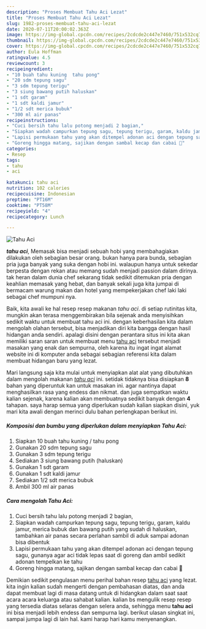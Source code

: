 ```yaml
---
description: "Proses Membuat Tahu Aci Lezat"
title: "Proses Membuat Tahu Aci Lezat"
slug: 1982-proses-membuat-tahu-aci-lezat
date: 2020-07-11T20:00:02.363Z
image: https://img-global.cpcdn.com/recipes/2cdcde2c447e7460/751x532cq70/tahu-aci-foto-resep-utama.jpg
thumbnail: https://img-global.cpcdn.com/recipes/2cdcde2c447e7460/751x532cq70/tahu-aci-foto-resep-utama.jpg
cover: https://img-global.cpcdn.com/recipes/2cdcde2c447e7460/751x532cq70/tahu-aci-foto-resep-utama.jpg
author: Eula Hoffman
ratingvalue: 4.5
reviewcount: 3
recipeingredient:
- "10 buah tahu kuning  tahu pong"
- "20 sdm tepung sagu"
- "3 sdm tepung terigu"
- "3 siung bawang putih haluskan"
- "1 sdt garam"
- "1 sdt kaldi jamur"
- "1/2 sdt merica bubuk"
- "300 ml air panas"
recipeinstructions:
- "Cuci bersih tahu lalu potong menjadi 2 bagian,"
- "Siapkan wadah campurkan tepung sagu, tepung terigu, garam, kaldu jamur, merica bubuk dan bawang putih yang sudah di haluskan, tambahkan air panas secara perlahan sambil di aduk sampai adonan bisa dibentuk"
- "Lapisi permukaan tahu yang akan ditempel adonan aci dengan tepung sagu, gunanya agar aci tidak lepas saat di goreng dan ambil sedikit adonan tempelkan ke tahu"
- "Goreng hingga matang, sajikan dengan sambal kecap dan cabai 🤗"
categories:
- Resep
tags:
- tahu
- aci

katakunci: tahu aci 
nutrition: 102 calories
recipecuisine: Indonesian
preptime: "PT16M"
cooktime: "PT58M"
recipeyield: "4"
recipecategory: Lunch

---
```



![Tahu Aci](https://img-global.cpcdn.com/recipes/2cdcde2c447e7460/751x532cq70/tahu-aci-foto-resep-utama.jpg)

<b><i>tahu aci</i></b>, Memasak bisa menjadi sebuah hobi yang membahagiakan dilakukan oleh sebagian besar orang. bukan hanya para bunda, sebagian pria juga banyak yang suka dengan hobi ini. walaupun hanya untuk sekedar berpesta dengan rekan atau memang sudah menjadi passion dalam dirinya. tak heran dalam dunia chef sekarang tidak sedikit ditemukan pria dengan keahlian memasak yang hebat, dan banyak sekali juga kita jumpai di bermacam warung makan dan hotel yang mempekerjakan chef laki laki sebagai chef mumpuni nya.



Baik, kita awali ke hal resep resep makanan <i>tahu aci</i>. di setiap rutinitas kita, mungkin akan terasa menggembirakan bila sejenak anda menyisihkan sedikit waktu untuk membuat tahu aci ini. dengan keberhasilan kita dalam mengolah olahan tersebut, bisa menjadikan diri kita bangga dengan hasil hidangan anda sendiri. apalagi disini dengan perantara situs ini kita akan memiliki saran saran untuk membuat menu <u>tahu aci</u> tersebut menjadi masakan yang enak dan sempurna, oleh karena itu ingat ingat alamat website ini di komputer anda sebagai sebagian referensi kita dalam membuat hidangan baru yang lezat.


Mari langsung saja kita mulai untuk menyiapkan alat alat yang dibutuhkan dalam mengolah makanan <u><i>tahu aci</i></u> ini. setidak tidaknya bisa disiapkan <b>8</b> bahan yang diperuntuk kan untuk masakan ini. agar nantinya dapat menghasilkan rasa yang endess dan nikmat. dan juga sempatkan waktu kalian sejenak, karena kalian akan membuatnya sedikit banyak dengan <b>4</b> tahapan. saya harap semua yang diperlukan sudah kalian siapkan disini, yuk mari kita awali dengan merinci dulu bahan perlengkapan berikut ini.

<!--inarticleads1-->

##### Komposisi dan bumbu yang diperlukan dalam menyiapkan Tahu Aci:

1. Siapkan 10 buah tahu kuning / tahu pong
1. Gunakan 20 sdm tepung sagu
1. Gunakan 3 sdm tepung terigu
1. Sediakan 3 siung bawang putih (haluskan)
1. Gunakan 1 sdt garam
1. Gunakan 1 sdt kaldi jamur
1. Sediakan 1/2 sdt merica bubuk
1. Ambil 300 ml air panas




<!--inarticleads2-->

##### Cara mengolah Tahu Aci:

1. Cuci bersih tahu lalu potong menjadi 2 bagian,
1. Siapkan wadah campurkan tepung sagu, tepung terigu, garam, kaldu jamur, merica bubuk dan bawang putih yang sudah di haluskan, tambahkan air panas secara perlahan sambil di aduk sampai adonan bisa dibentuk
1. Lapisi permukaan tahu yang akan ditempel adonan aci dengan tepung sagu, gunanya agar aci tidak lepas saat di goreng dan ambil sedikit adonan tempelkan ke tahu
1. Goreng hingga matang, sajikan dengan sambal kecap dan cabai 🤗




Demikian sedikit pengulasan menu perihal bahan resep <u>tahu aci</u> yang lezat. kita ingin kalian sudah mengerti dengan pembahasan diatas, dan anda dapat membuat lagi di masa datang untuk di hidangkan dalam saat saat acara acara keluarga atau sahabat kalian. kalian bs mengulik resep resep yang tersedia diatas selaras dengan selera anda, sehingga menu <b>tahu aci</b> ini bisa menjadi lebih endess dan sempurna lagi. berikut ulasan singkat ini, sampai jumpa lagi di lain hal. kami harap hari kamu menyenangkan.
